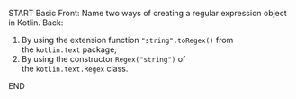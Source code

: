 START
Basic
Front: Name two ways of creating a regular expression object in Kotlin.
Back: 
1. By using the extension function `"string".toRegex()` from the `kotlin.text` package;  
2. By using the constructor `Regex("string")` of the `kotlin.text.Regex` class.
<!--ID: 1745138784661-->
END
